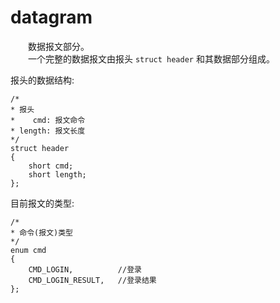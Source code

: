 # datagram
&emsp;&emsp;数据报文部分。</br>
&emsp;&emsp;一个完整的数据报文由报头 `struct header` 和其数据部分组成。

报头的数据结构:
```
/*
* 报头
*    cmd: 报文命令
* length: 报文长度
*/
struct header
{
    short cmd;
    short length;
};
```
目前报文的类型:
```
/*
* 命令(报文)类型
*/
enum cmd
{
    CMD_LOGIN,          //登录 
    CMD_LOGIN_RESULT,   //登录结果 
};
```
